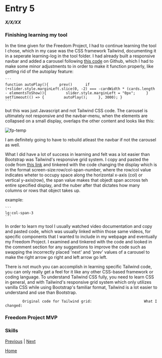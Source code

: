 # Entry 5
##### X/X/XX

### Finishing learning my tool
In the time given for the Freedom Project, I had to continue learning the tool I chose, which in my case was the CSS framework Tailwind, documenting it in a seperate learning-log in the tool folder. I had already built a responsive navbar and added a carousel following [this code](https://github.com/JAFSCodeSchool/multi-card-carousel-using-tailwind-and-javascript/tree/master) on Github, which I had to make some minor adjustments to in order to make it function properly, like getting rid of the autoplay feature:

    ```
    function autoPlay(){     prev()      if (+slider.style.marginLeft.slice(0, -2) === -cardWidth * (cards.length - elementsToShow)){         slider.style.marginLeft = "0px";     }      setTimeout(() => {         autoPlay();     }, 3000); }
    ```

but this was just Javascript and not Tailwind CSS code. The carousel is ultimately not responsive and the navbar-menu, when the elements are collapsed on a small display, overlaps the other content and looks like this:

![fp-temp](https://github.com/jacobl3371/sep10-freedom-project/assets/146866607/01bb43d5-1337-4c5a-8c71-875c4b2dd67b)

I am definitely going to have to rebuild atleast the navbar if not the carousel as well.

What I did have a lot of success in learning and felt was a lot easier than Bootstrap was Tailwind's responsive grid system. I copy and pasted the code from [this link](https://github.com/Crackiii/custom-tags-input/blob/master/responsive-grid/grid.html) and tinkered with the code changing the display which is in the format screen-size:row/col-span-number, where the row/col value indicates wheter to occupy space along the horizontal x-axis (col) or vertical y-axis(row), the span value makes that objedt span accross teh entire specified display, and the nuber after that dictates how many columns or rows that object takes up.

example:

    ```
    lg:col-span-3
    ```
In order to learn my tool I usually watched video documentation and copy and pasted code, which was usually linked within those same videos, for specific components that I wanted to include in my webpage and eventually my Freedom Project. I examined and tinkered with the code and looked in the comment section for any suggestions to improve the code such as swapping the incorrectly placed 'next' and 'prev' values of a carousel to make the right arrow go right and left arrow go left.

There is not much you can accomplish in learning specific Tailwind code, you can only really get a feel for it like any other CSS-based framework or coding language. To understand Tailwind CSS fully, you need to learn CSS in general, and with Tailwind's responsive grid system which only utilizes vanilla CSS while using Bootstrap's familiar format, Tailwind is a lot easier to understand and use than Bootstrap.

            Original code for Tailwind grid:                        What I changed:

                

### Freedom Project MVP

### Skills

[Previous](entry04.md) | [Next](entry06.md)

[Home](../README.md)
